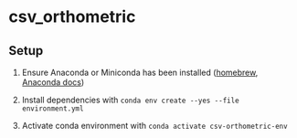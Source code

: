 # csv_orthometric

## Setup

1. Ensure Anaconda or Miniconda has been installed ([homebrew](https://medium.com/ayuth/install-anaconda-on-macos-with-homebrew-c94437d63a37), [Anaconda docs](https://docs.anaconda.com/anaconda/install/index.html))

1. Install dependencies with `conda env create --yes --file environment.yml`

1. Activate conda environment with `conda activate csv-orthometric-env`